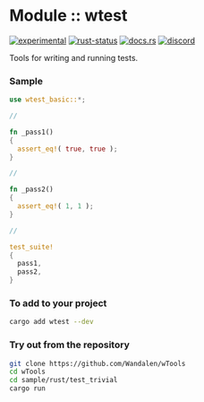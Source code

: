 # Module :: wtest
[![experimental](https://img.shields.io/badge/stability-experimental-orange.svg)](https://github.com/emersion/stability-badges#experimental) [![rust-status](https://github.com/Wandalen/wTools/actions/workflows/ModulewTestPush.yml/badge.svg)](https://github.com/Wandalen/wTools/actions/workflows/ModulewTestPush.yml) [![docs.rs](https://img.shields.io/docsrs/wtest?color=e3e8f0&logo=docs.rs)](https://docs.rs/wtest) [![discord](https://img.shields.io/discord/872391416519737405?color=e3e8f0&logo=discord&logoColor=e3e8f0)](https://discord.gg/JwTG6d2b)

Tools for writing and running tests.

### Sample

```rust
use wtest_basic::*;

//

fn _pass1()
{
  assert_eq!( true, true );
}

//

fn _pass2()
{
  assert_eq!( 1, 1 );
}

//

test_suite!
{
  pass1,
  pass2,
}
```

### To add to your project

```sh
cargo add wtest --dev
```

### Try out from the repository

```sh
git clone https://github.com/Wandalen/wTools
cd wTools
cd sample/rust/test_trivial
cargo run
```
